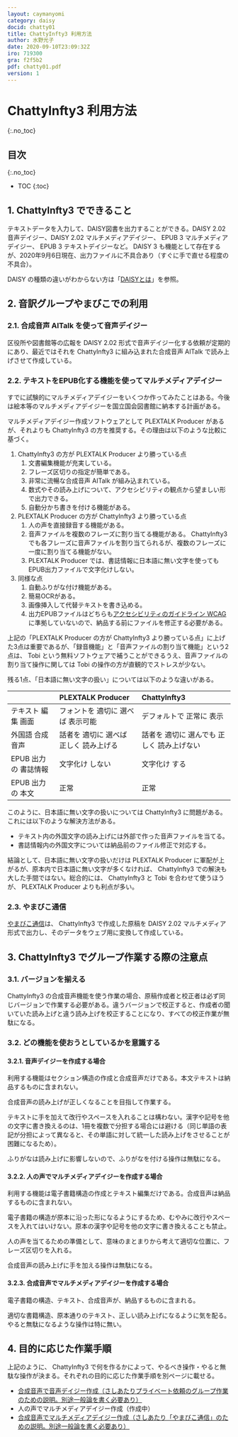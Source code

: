 ```yaml
---
layout: caymanyomi
category: daisy
docid: chatty01
title: ChattyInfty3 利用方法
author: 水野光子
date: 2020-09-10T23:09:32Z
iro: 719300
gra: f2f5b2
pdf: chatty01.pdf
version: 1
---
```


# ChattyInfty3 利用方法
{:.no_toc}

## 目次
{:.no_toc}

* TOC
{:toc}

## 1. ChattyInfty3 でできること

テキストデータを入力して、DAISY図書を出力することができる。DAISY 2.02 音声デイジー、DAISY 2.02 マルチメディアデイジー、 EPUB 3 マルチメディアデイジー、 EPUB 3 テキストデイジーなど。 DAISY 3 も機能として存在するが、2020年9月6日現在、出力ファイルに不具合あり（すぐに手で直せる程度の不具合）。

DAISY の種類の違いがわからない方は「[DAISYとは](https://o-yamabiko.github.io/learn/daisy.html)」を参照。

## 2. 音訳グループやまびこでの利用

### 2.1. 合成音声 AITalk を使って音声デイジー

区役所や図書館等の広報を DAISY 2.02 形式で音声デイジー化する依頼が定期的にあり、最近ではそれを ChattyInfty3 に組み込まれた合成音声 AITalk で読み上げさせて作成している。

### 2.2. テキストをEPUB化する機能を使ってマルチメディアデイジー

すでに試験的にマルチメディアデイジーをいくつか作ってみたことはある。今後は絵本等のマルチメディアデイジーを国立国会図書館に納本する計画がある。

マルチメディアデイジー作成ソフトウェアとして PLEXTALK Producer があるが、それよりも ChattyInfty3 の方を推奨する。その理由は以下のような比較に基づく。

1. ChattyInfty3 の方が PLEXTALK Producer より勝っている点
    1. 文書編集機能が充実している。
    1. フレーズ区切りの指定が簡単である。
    1. 非常に流暢な合成音声 AITalk が組み込まれている。
    1. 数式やその読み上げについて、アクセシビリティの観点から望ましい形で出力できる。
    1. 自動分かち書きを付ける機能がある。
1. PLEXTALK Producer の方が ChattyInfty3 より勝っている点
    1. 人の声を直接録音する機能がある。
    1. 音声ファイルを複数のフレーズに割り当てる機能がある。 ChattyInfty3 でも各フレーズに音声ファイルを割り当てられるが、複数のフレーズに一度に割り当てる機能がない。
    1. PLEXTALK Producer では、書誌情報に日本語に無い文字を使ってもEPUB出力ファイルで文字化けしない。
1. 同様な点
    1. 自動ふりがな付け機能がある。
    1. 簡易OCRがある。
    1. 画像挿入して代替テキストを書き込める。
    1. 出力EPUBファイルはどちらも[アクセシビリティのガイドライン WCAG](https://www.w3.org/TR/WCAG22/) に準拠していないので、納品する前にファイルを修正する必要がある。

上記の「PLEXTALK Producer の方が ChattyInfty3 より勝っている点」に上げた3点は重要であるが、「録音機能」と「音声ファイルの割り当て機能」という2点は、 Tobi という無料ソフトウェアで補うことができるうえ、音声ファイルの割り当て操作に関しては Tobi の操作の方が直観的でストレスが少ない。

残る1点、「日本語に無い文字の扱い」については以下のような違いがある。

<div class="tablewidth" markdown="1">

|    | PLEXTALK Producer | ChattyInfty3 |
|:---|:------------------|:-------------|
|テキスト 編集 画面|フォントを 適切に 選べば 表示可能|デフォルトで 正常に 表示|
|外国語 合成 音声|話者を 適切に 選べば 正しく 読み上げる|話者を 適切に 選んでも 正しく 読み上げない|
|EPUB 出力の 書誌情報|文字化け しない|文字化け する|
|EPUB 出力の 本文|正常|正常|

</div>

このように、日本語に無い文字の扱いについては ChattyInfty3 に問題がある。これには以下のような解決方法がある。

- テキスト内の外国文字の読み上げには外部で作った音声ファイルを当てる。
- 書誌情報内の外国文字については納品前のファイル修正で対応する。

結論として、日本語に無い文字の扱いだけは PLEXTALK Producer に軍配が上がるが、原本内で日本語に無い文字が多くなければ、 ChattyInfty3 での解決も大した手間ではない。総合的には、 ChattyInfty3 と Tobi を合わせて使うほうが、 PLEXTALK Producer よりも利点が多い。

### 2.3. やまびこ通信

[やまびこ通信](https://o-yamabiko.github.io/bn.html)は、 ChattyInfty3 で作成した原稿を DAISY 2.02 マルチメディア形式で出力し、そのデータをウェブ用に変換して作成している。

## 3. ChattyInfty3 でグループ作業する際の注意点

### 3.1. バージョンを揃える

ChattyInfty3 の合成音声機能を使う作業の場合、原稿作成者と校正者は必ず同じバージョンで作業する必要がある。違うバージョンで校正すると、作成者の聞いていた読み上げと違う読み上げを校正することになり、すべての校正作業が無駄になる。

### 3.2. どの機能を使おうとしているかを意識する

#### 3.2.1. 音声デイジーを作成する場合

利用する機能はセクション構造の作成と合成音声だけである。本文テキストは納品するものに含まれない。

合成音声の読み上げが正しくなることを目指して作業する。

テキストに手を加えて改行やスペースを入れることは構わない。漢字や記号を他の文字に書き換えるのは、1冊を複数で分担する場合には避ける（同じ単語の表記が分担によって異なると、その単語に対して統一した読み上げをさせることが困難になるため）。

ふりがなは読み上げに影響しないので、ふりがなを付ける操作は無駄になる。

#### 3.2.2. 人の声でマルチメディアデイジーを作成する場合

利用する機能は電子書籍構造の作成とテキスト編集だけである。合成音声は納品するものに含まれない。

電子書籍の構造が原本に沿った形になるようにするため、むやみに改行やスペースを入れてはいけない。原本の漢字や記号を他の文字に書き換えることも禁止。

人の声を当てるための準備として、意味のまとまりから考えて適切な位置に、フレーズ区切りを入れる。

合成音声の読み上げに手を加える操作は無駄になる。

#### 3.2.3. 合成音声でマルチメディアデイジーを作成する場合

電子書籍の構造、テキスト、合成音声が、納品するものに含まれる。

適切な書籍構造、原本通りのテキスト、正しい読み上げになるように気を配る。やると無駄になるような操作は特に無い。

## 4. 目的に応じた作業手順

上記のように、 ChattyInfty3 で何を作るかによって、やるべき操作・やると無駄な操作が決まる。それぞれの目的に応じた作業手順を別ページに載せる。

- [合成音声で音声デイジー作成（さしあたりプライベート依頼のグループ作業のための説明。別途一般論を書く必要あり）](https://o-yamabiko.github.io/learn/chatty_group.html)
- 人の声でマルチメディアデイジー作成（作成中）
- [合成音声でマルチメディアデイジー作成（さしあたり「やまびこ通信」のための説明。別途一般論を書く必要あり）](https://o-yamabiko.github.io/learn/ctusin.html)


